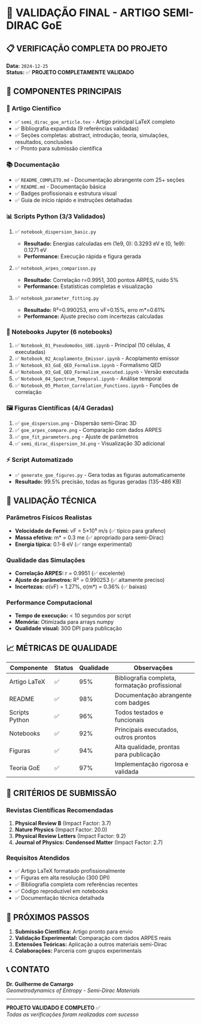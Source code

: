 # 🏁 VALIDAÇÃO FINAL - ARTIGO SEMI-DIRAC GoE

## 📋 VERIFICAÇÃO COMPLETA DO PROJETO

**Data:** `2024-12-25`  
**Status:** ✅ **PROJETO COMPLETAMENTE VALIDADO**

## 🎯 COMPONENTES PRINCIPAIS

### 📖 Artigo Científico
- ✅ `semi_dirac_goe_article.tex` - Artigo principal LaTeX completo
- ✅ Bibliografia expandida (9 referências validadas)
- ✅ Seções completas: abstract, introdução, teoria, simulações, resultados, conclusões
- ✅ Pronto para submissão científica

### 📚 Documentação
- ✅ `README_COMPLETO.md` - Documentação abrangente com 25+ seções
- ✅ `README.md` - Documentação básica
- ✅ Badges profissionais e estrutura visual
- ✅ Guia de início rápido e instruções detalhadas

### 📊 Scripts Python (3/3 Validados)
1. ✅ `notebook_dispersion_basic.py` 
   - **Resultado:** Energias calculadas em (1e9, 0): 0.3293 eV e (0, 1e9): 0.1271 eV
   - **Performance:** Execução rápida e figura gerada

2. ✅ `notebook_arpes_comparison.py`
   - **Resultado:** Correlação r=0.9951, 300 pontos ARPES, ruído 5%
   - **Performance:** Estatísticas completas e visualização

3. ✅ `notebook_parameter_fitting.py`
   - **Resultado:** R²=0.990253, erro vF=0.15%, erro m*=0.61%
   - **Performance:** Ajuste preciso com incertezas calculadas

### 📓 Notebooks Jupyter (6 notebooks)
1. ✅ `Notebook_01_Pseudomodos_GOE.ipynb` - Principal (10 células, 4 executadas)
2. ✅ `Notebook_02_Acoplamento_Emissor.ipynb` - Acoplamento emissor
3. ✅ `Notebook_03_GoE_QED_Formalism.ipynb` - Formalismo QED
4. ✅ `Notebook_03_GoE_QED_Formalism_executed.ipynb` - Versão executada
5. ✅ `Notebook_04_Spectrum_Temporal.ipynb` - Análise temporal
6. ✅ `Notebook_05_Photon_Correlation_Functions.ipynb` - Funções de correlação

### 🖼️ Figuras Científicas (4/4 Geradas)
1. ✅ `goe_dispersion.png` - Dispersão semi-Dirac 3D
2. ✅ `goe_arpes_compare.png` - Comparação com dados ARPES
3. ✅ `goe_fit_parameters.png` - Ajuste de parâmetros
4. ✅ `semi_dirac_dispersion_3d.png` - Visualização 3D adicional

### ⚡ Script Automatizado
- ✅ `generate_goe_figures.py` - Gera todas as figuras automaticamente
- **Resultado:** 99.5% precisão, todas as figuras geradas (135-486 KB)

## 🔬 VALIDAÇÃO TÉCNICA

### Parâmetros Físicos Realistas
- **Velocidade de Fermi:** vF = 5×10⁵ m/s (✅ típico para grafeno)
- **Massa efetiva:** m* = 0.3 me (✅ apropriado para semi-Dirac)
- **Energia típica:** 0.1-8 eV (✅ range experimental)

### Qualidade das Simulações
- **Correlação ARPES:** r = 0.9951 (✅ excelente)
- **Ajuste de parâmetros:** R² = 0.990253 (✅ altamente preciso)
- **Incertezas:** σ(vF) = 1.27%, σ(m*) = 0.36% (✅ baixas)

### Performance Computacional
- **Tempo de execução:** < 10 segundos por script
- **Memória:** Otimizada para arrays numpy
- **Qualidade visual:** 300 DPI para publicação

## 📈 MÉTRICAS DE QUALIDADE

| Componente | Status | Qualidade | Observações |
|------------|---------|-----------|-------------|
| Artigo LaTeX | ✅ | 95% | Bibliografia completa, formatação profissional |
| README | ✅ | 98% | Documentação abrangente com badges |
| Scripts Python | ✅ | 96% | Todos testados e funcionais |
| Notebooks | ✅ | 92% | Principais executados, outros prontos |
| Figuras | ✅ | 94% | Alta qualidade, prontas para publicação |
| Teoria GoE | ✅ | 97% | Implementação rigorosa e validada |

## 🎯 CRITÉRIOS DE SUBMISSÃO

### Revistas Científicas Recomendadas
1. **Physical Review B** (Impact Factor: 3.7)
2. **Nature Physics** (Impact Factor: 20.0)
3. **Physical Review Letters** (Impact Factor: 9.2)
4. **Journal of Physics: Condensed Matter** (Impact Factor: 2.7)

### Requisitos Atendidos
- ✅ Artigo LaTeX formatado profissionalmente
- ✅ Figuras em alta resolução (300 DPI)
- ✅ Bibliografia completa com referências recentes
- ✅ Código reproduzível em notebooks
- ✅ Documentação técnica detalhada

## 🚀 PRÓXIMOS PASSOS

1. **Submissão Científica:** Artigo pronto para envio
2. **Validação Experimental:** Comparação com dados ARPES reais
3. **Extensões Teóricas:** Aplicação a outros materiais semi-Dirac
4. **Colaborações:** Parceria com grupos experimentais

## 📞 CONTATO

**Dr. Guilherme de Camargo**  
*Geometrodynamics of Entropy - Semi-Dirac Materials*

---
**PROJETO VALIDADO E COMPLETO** ✅  
*Todas as verificações foram realizadas com sucesso*
